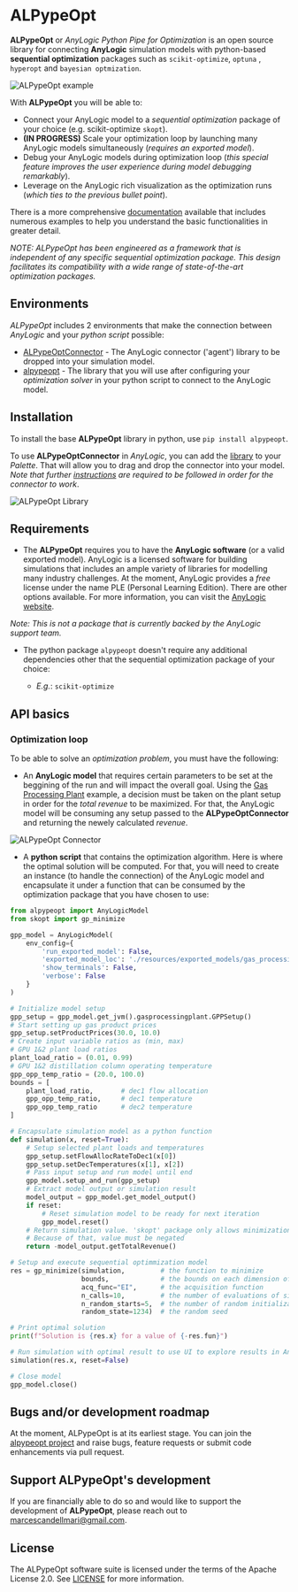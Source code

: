 # ALPypeOpt

**ALPypeOpt** or _AnyLogic Python Pipe for Optimization_ is an open source library for connecting **AnyLogic** simulation models with python-based **sequential optimization** packages such as `scikit-optimize`, `optuna` , `hyperopt` and `bayesian optmization`.

![ALPypeOpt example](resources/images/alpypeopt_gpp_example.png)

With **ALPypeOpt** you will be able to:

* Connect your AnyLogic model to a *sequential optimization* package of your choice (e.g. scikit-optimize ``skopt``).
* **(IN PROGRESS)** Scale your optimization loop by launching many AnyLogic models simultaneously (*requires an exported model*).
* Debug your AnyLogic models during optimization loop (*this special feature improves the user experience during model debugging remarkably*).
* Leverage on the AnyLogic rich visualization as the optimization runs (*which ties to the previous bullet point*).

There is a more comprehensive [documentation](https://alpypeopt.readthedocs.io/en/latest/) available that includes numerous examples to help you understand the basic functionalities in greater detail.

_NOTE: ALPypeOpt has been engineered as a framework that is independent of any specific sequential optimization package. This design facilitates its compatibility with a wide range of state-of-the-art optimization packages._

## Environments

_ALPypeOpt_ includes 2 environments that make the connection between _AnyLogic_ and your _python script_ possible:

* [ALPypeOptConnector](https://alpypeopt.readthedocs.io/en/latest/AnyLogicConnector.html) - The AnyLogic connector ('agent') library to be dropped into your simulation model.
* [alpypeopt](https://alpypeopt.readthedocs.io/en/latest/GasProcessingPlant.html) - The library that you will use after configuring your _optimization solver_ in your python script to connect to the AnyLogic model. 

## Installation

To install the base **ALPypeOpt** library in python, use `pip install alpypeopt`.

To use **ALPypeOptConnector** in _AnyLogic_, you can add the [library](https://github.com/MarcEscandell/ALPypeOpt/tree/main/bin) to your _Palette_. That will allow you to drag and drop the connector into your model. _Note that further [instructions](https://alpypeopt.readthedocs.io/en/latest/AnyLogicConnector.html) are required to be followed in order for the connector to work_.

![ALPypeOpt Library](resources/images/alpypeopt_library.png)

## Requirements

* The **ALPypeOpt** requires you to have the **AnyLogic software** (or a valid exported model). AnyLogic is a licensed software for building simulations that includes an ample variety of libraries for modelling many industry challenges. At the moment, AnyLogic provides a *free* license under the name PLE (Personal Learning Edition). There are other options available. For more information, you can visit the [AnyLogic website](https://www.anylogic.com/).

_Note: This is not a package that is currently backed by the AnyLogic support team._

* The python package `alpypeopt` doesn't require any additional dependencies other that the sequential optimization package of your choice:

    * _E.g._: ``scikit-optimize``

## API basics

### Optimization loop

To be able to solve an _optimization problem_, you must have the following:

* An **AnyLogic model** that requires certain parameters to be set at the beggining of the run and will impact the overall goal. Using the [Gas Processing Plant](https://alpypeopt.readthedocs.io/en/latest/GasProcessingPlant.html) example, a decision must be taken on the plant setup in order for the _total revenue_ to be maximized. For that, the AnyLogic model will be consuming any setup passed to the **ALPypeOptConnector** and returning the newely calculated _revenue_.

![ALPypeOpt Connector](resources/images/alpypeopt_gpp_model.png)

* A **python script** that contains the optimization algorithm. Here is where the optimal solution will be computed. For that, you will need to create an instance (to handle the connection) of the AnyLogic model and encapsulate it under a function that can be consumed by the optimization package that you have chosen to use:

```python
from alpypeopt import AnyLogicModel
from skopt import gp_minimize

gpp_model = AnyLogicModel(
    env_config={
        'run_exported_model': False,
        'exported_model_loc': './resources/exported_models/gas_processing_plant',
        'show_terminals': False,
        'verbose': False
    }
)

# Initialize model setup
gpp_setup = gpp_model.get_jvm().gasprocessingplant.GPPSetup()
# Start setting up gas product prices
gpp_setup.setProductPrices(30.0, 10.0)
# Create input variable ratios as (min, max)
# GPU 1&2 plant load ratios
plant_load_ratio = (0.01, 0.99)
# GPU 1&2 distillation column operating temperature
gpp_opp_temp_ratio = (20.0, 100.0)
bounds = [
    plant_load_ratio,       # dec1 flow allocation
    gpp_opp_temp_ratio,     # dec1 temperature
    gpp_opp_temp_ratio      # dec2 temperature
]

# Encapsulate simulation model as a python function
def simulation(x, reset=True):
    # Setup selected plant loads and temperatures
    gpp_setup.setFlowAllocRateToDec1(x[0])
    gpp_setup.setDecTemperatures(x[1], x[2])
    # Pass input setup and run model until end
    gpp_model.setup_and_run(gpp_setup)
    # Extract model output or simulation result
    model_output = gpp_model.get_model_output()
    if reset:
        # Reset simulation model to be ready for next iteration
        gpp_model.reset()
    # Return simulation value. 'skopt' package only allows minimization problems
    # Because of that, value must be negated
    return -model_output.getTotalRevenue()

# Setup and execute sequential optimmization model
res = gp_minimize(simulation,         # the function to minimize
                  bounds,             # the bounds on each dimension of x
                  acq_func="EI",      # the acquisition function
                  n_calls=10,         # the number of evaluations of simulation
                  n_random_starts=5,  # the number of random initialization points
                  random_state=1234)  # the random seed

# Print optimal solution
print(f"Solution is {res.x} for a value of {-res.fun}")

# Run simulation with optimal result to use UI to explore results in AnyLogic
simulation(res.x, reset=False)

# Close model
gpp_model.close()
```

## Bugs and/or development roadmap

At the moment, ALPypeOpt is at its earliest stage. You can join the [alpypeopt project](https://github.com/MarcEscandell/ALPypeOpt/discussions) and raise bugs, feature requests or submit code enhancements via pull request.

## Support ALPypeOpt's development

If you are financially able to do so and would like to support the development of **ALPypeOpt**, please reach out to marcescandellmari@gmail.com.

## License

The ALPypeOpt software suite is licensed under the terms of the Apache License 2.0. See [LICENSE](https://github.com/MarcEscandell/ALPypeOpt/blob/main/LICENSE) for more information.

